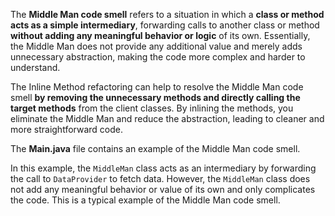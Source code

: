 The **Middle Man code smell** refers to a situation in which a **class or method acts as a simple intermediary**,
forwarding calls to another class or method **without adding any meaningful behavior or logic** of its own.
Essentially, the Middle Man does not provide any additional value and merely adds unnecessary abstraction,
making the code more complex and harder to understand.

The Inline Method refactoring can help to resolve the Middle Man code smell **by removing the unnecessary methods and
directly calling the target methods** from the client classes. By inlining the methods, you eliminate the Middle Man
and reduce the abstraction, leading to cleaner and more straightforward code.

The **Main.java** file contains an example of the Middle Man code smell.

In this example, the `MiddleMan` class acts as an intermediary by forwarding the call to `DataProvider` to fetch data.
However, the `MiddleMan` class does not add any meaningful behavior or value of its own and only complicates the code.
This is a typical example of the Middle Man code smell.

